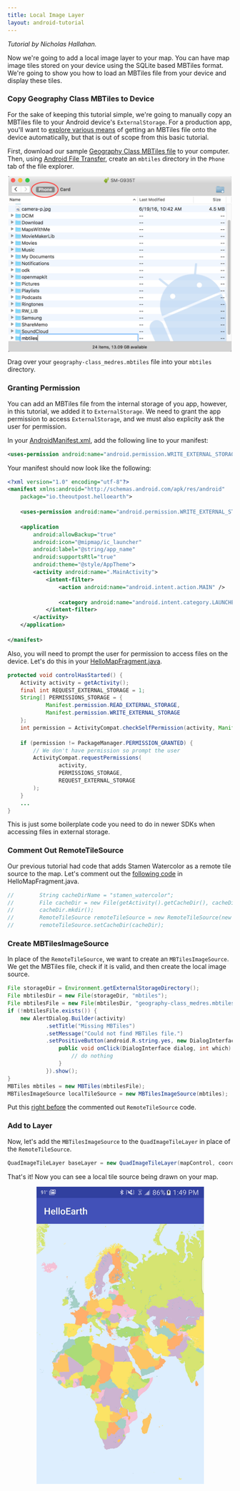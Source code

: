 ```yaml
---
title: Local Image Layer
layout: android-tutorial
---
```


*Tutorial by Nicholas Hallahan.*

Now we're going to add a local image layer to your map. You can have map image tiles stored on your device using the SQLite based MBTiles format. We're going to show you how to load an MBTiles file from your device and display these tiles.

### Copy Geography Class MBTiles to Device

For the sake of keeping this tutorial simple, we're going to manually copy an MBTiles file to your Android device's `ExternalStorage`. For a production app, you'll want to [explore various means](https://github.com/mousebird/WhirlyGlobe/blob/e9dec4068156191861d40d5dded1c079449c26f2/WhirlyGlobeSrc/AutoTesterAndroid/app/src/main/java/com/mousebirdconsulting/autotester/TestCases/MBTilesImageTestCase.java#L138-L162) of getting an MBTiles file onto the device automatically, but that is out of scope from this basic tutorial.

First, download our sample [Geography Class MBTiles file](http://whirlyglobedocs.s3-website-us-east-1.amazonaws.com/tutorialsupport/geography-class_medres.mbtiles) to your computer. Then, using [Android File Transfer](https://www.android.com/filetransfer/), create an `mbtiles` directory in the `Phone` tab of the file explorer.

<img src="resources/android-file-transfer.png" alt="Android File Transfer" style="max-width: 500px;display:block;margin:auto;">

Drag over your `geography-class_medres.mbtiles` file into your `mbtiles` directory.

### Granting Permission

You can add an MBTiles file from the internal storage of you app, however, in this tutorial, we added it to `ExternalStorage`. We need to grant the app permission to access `ExternalStorage`, and we must also explicity ask the user for permission.

In your [AndroidManifest.xml](https://github.com/mousebird/AndroidTutorialProject/blob/cb8f82ed651cbd8b61524febc9321ec5045e10fd/app/src/main/AndroidManifest.xml#L5), add the following line to your manifest:

```xml
<uses-permission android:name="android.permission.WRITE_EXTERNAL_STORAGE" />
```

Your manifest should now look like the following:

```xml
<?xml version="1.0" encoding="utf-8"?>
<manifest xmlns:android="http://schemas.android.com/apk/res/android"
    package="io.theoutpost.helloearth">

    <uses-permission android:name="android.permission.WRITE_EXTERNAL_STORAGE" />

    <application
        android:allowBackup="true"
        android:icon="@mipmap/ic_launcher"
        android:label="@string/app_name"
        android:supportsRtl="true"
        android:theme="@style/AppTheme">
        <activity android:name=".MainActivity">
            <intent-filter>
                <action android:name="android.intent.action.MAIN" />

                <category android:name="android.intent.category.LAUNCHER" />
            </intent-filter>
        </activity>
    </application>

</manifest>
```

Also, you will need to prompt the user for permission to access files on the device. Let's do this in your [HelloMapFragment.java](https://github.com/mousebird/AndroidTutorialProject/blob/cb8f82ed651cbd8b61524febc9321ec5045e10fd/app/src/main/java/io/theoutpost/helloearth/HelloMapFragment.java#L44-L59).

```java
protected void controlHasStarted() {
    Activity activity = getActivity();
    final int REQUEST_EXTERNAL_STORAGE = 1;
    String[] PERMISSIONS_STORAGE = {
            Manifest.permission.READ_EXTERNAL_STORAGE,
            Manifest.permission.WRITE_EXTERNAL_STORAGE
    };
    int permission = ActivityCompat.checkSelfPermission(activity, Manifest.permission.WRITE_EXTERNAL_STORAGE);

    if (permission != PackageManager.PERMISSION_GRANTED) {
        // We don't have permission so prompt the user
        ActivityCompat.requestPermissions(
                activity,
                PERMISSIONS_STORAGE,
                REQUEST_EXTERNAL_STORAGE
        );
    }
    ...
}
```

This is just some boilerplate code you need to do in newer SDKs when accessing files in external storage.

### Comment Out RemoteTileSource

Our previous tutorial had code that adds Stamen Watercolor as a remote tile source to the map. Let's comment out the [following code](https://github.com/mousebird/AndroidTutorialProject/blob/cb8f82ed651cbd8b61524febc9321ec5045e10fd/app/src/main/java/io/theoutpost/helloearth/HelloMapFragment.java#L79-L83) in HelloMapFragment.java.

```java
//        String cacheDirName = "stamen_watercolor";
//        File cacheDir = new File(getActivity().getCacheDir(), cacheDirName);
//        cacheDir.mkdir();
//        RemoteTileSource remoteTileSource = new RemoteTileSource(new RemoteTileInfo("http://tile.stamen.com/watercolor/", "png", 0, 18));
//        remoteTileSource.setCacheDir(cacheDir);
```

### Create MBTilesImageSource

In place of the `RemoteTileSource`, we want to create an `MBTilesImageSource`. We get the MBTiles file, check if it is valid, and then create the local image source.

```java
File storageDir = Environment.getExternalStorageDirectory();
File mbtilesDir = new File(storageDir, "mbtiles");
File mbtilesFile = new File(mbtilesDir, "geography-class_medres.mbtiles");
if (!mbtilesFile.exists()) {
    new AlertDialog.Builder(activity)
            .setTitle("Missing MBTiles")
            .setMessage("Could not find MBTiles file.")
            .setPositiveButton(android.R.string.yes, new DialogInterface.OnClickListener() {
                public void onClick(DialogInterface dialog, int which) {
                    // do nothing
                }
            }).show();
}
MBTiles mbtiles = new MBTiles(mbtilesFile);
MBTilesImageSource localTileSource = new MBTilesImageSource(mbtiles);
```

Put this [right before](https://github.com/mousebird/AndroidTutorialProject/blob/cb8f82ed651cbd8b61524febc9321ec5045e10fd/app/src/main/java/io/theoutpost/helloearth/HelloMapFragment.java#L61-L75) the commented out `RemoteTileSource` code.

### Add to Layer

Now, let's add the `MBTilesImageSource` to the `QuadImageTileLayer` in place of the `RemoteTileSource`.

```java
QuadImageTileLayer baseLayer = new QuadImageTileLayer(mapControl, coordSystem, localTileSource);
```

That's it! Now you can see a local tile source being drawn on your map.

<img src="resources/mbtiles.jpg" alt="MBTiles" style="max-width:375px; display: block; margin: auto;" />